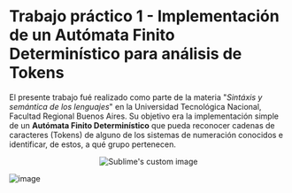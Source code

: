 # Trabajo práctico 1 - Implementación de un Autómata Finito Determinístico para análisis de Tokens

El presente trabajo fué realizado como parte de la materia "*Sintáxis y semántica de los lenguajes*" en la Universidad Tecnológica Nacional, Facultad Regional Buenos Aires. Su objetivo era la implementación simple de un **Autómata Finito Determinístico** que pueda reconocer cadenas de caracteres (Tokens) de alguno de los sistemas de numeración conocidos e identificar, de estos, a qué grupo pertenecen.

<p align="center">
  <img src="https://github.com/fedecarracedo/SSL-Federico-Carracedo-2023/assets/125300618/9b696d08-c0b7-4b65-8db4-9b60acbe609b" alt="Sublime's custom image"/>
</p>

![image](https://github.com/fedecarracedo/SSL-Federico-Carracedo-2023/assets/125300618/9b696d08-c0b7-4b65-8db4-9b60acbe609b)
